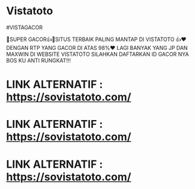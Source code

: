 # Vistatoto
#VISTAGACOR

🌈SUPER GACOR👍💯SITUS TERBAIK PALING MANTAP DI VISTATOTO 👍❤️ DENGAN RTP YANG GACOR DI ATAS 98%❤️
LAGI BANYAK YANG JP DAN MAXWIN DI WEBSITE VISTATOTO SILAHKAN DAFTARKAN ID GACOR NYA BOS KU
ANTI RUNGKAT!!!

# LINK ALTERNATIF : https://sovistatoto.com/
# LINK ALTERNATIF : https://sovistatoto.com/
# LINK ALTERNATIF : https://sovistatoto.com/
